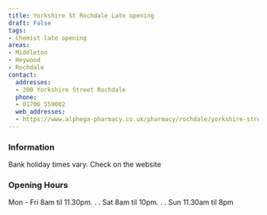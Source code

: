 ```yaml
---
title: Yorkshire St Rochdale Late opening
draft: False
tags:
- Chemist late opening
areas:
- Middleton
- Heywood
- Rochdale
contact:
  addresses:
  - 200 Yorkshire Street Rochdale
  phone:
  - 01706 559002
  web_addresses:
  - https://www.alphega-pharmacy.co.uk/pharmacy/rochdale/yorkshire-street-pharmacy
---
```


### Information
Bank holiday times vary. Check on the website

### Opening Hours
Mon - Fri 8am til 11.30pm. . .
Sat 8am til 10pm. . .
Sun 11.30am til 8pm
